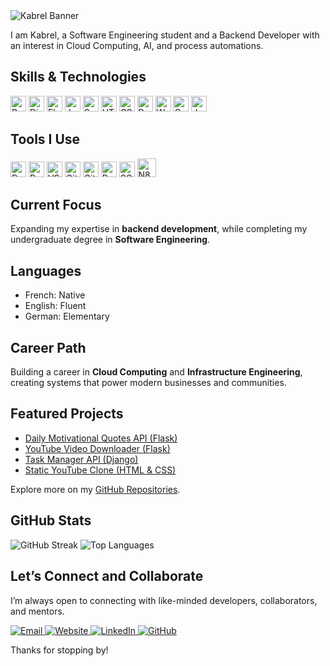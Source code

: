 <!-- Banner as plain image (unclickable) -->
<img src="https://img.shields.io/badge/Welcome%20to%20My%20GitHub-1e3c72?style=for-the-badge&logo=github&logoColor=white&labelColor=2a5298" alt="Kabrel Banner" />
  

I am Kabrel, a Software Engineering student and a Backend Developer with an interest in Cloud Computing, AI, and process automations.


## Skills & Technologies  

<p align="left">
  <!-- Backend -->
  <img src="https://cdn.jsdelivr.net/gh/devicons/devicon/icons/python/python-original.svg" alt="Python" width="25" height="25"/>
  <img src="https://cdn.jsdelivr.net/gh/devicons/devicon/icons/django/django-plain.svg" alt="Django" width="25" height="25"/>
  <img src="https://cdn.jsdelivr.net/gh/devicons/devicon/icons/flask/flask-original.svg" alt="Flask" width="25" height="25"/>
  <img src="https://cdn.jsdelivr.net/gh/devicons/devicon/icons/java/java-original.svg" alt="Java" width="25" height="25"/>
  <img src="https://cdn.jsdelivr.net/gh/devicons/devicon/icons/spring/spring-original.svg" alt="Spring Boot" width="25" height="25"/>
  
  <!-- Frontend -->
  <img src="https://cdn.jsdelivr.net/gh/devicons/devicon/icons/html5/html5-original.svg" alt="HTML5" width="25" height="25"/>
  <img src="https://cdn.jsdelivr.net/gh/devicons/devicon/icons/css3/css3-original.svg" alt="CSS3" width="25" height="25"/>
  <img src="https://cdn.jsdelivr.net/gh/devicons/devicon/icons/react/react-original.svg" alt="React" width="25" height="25"/>
  
  <!-- CMS -->
  <img src="https://cdn.jsdelivr.net/gh/devicons/devicon/icons/wordpress/wordpress-original.svg" alt="WordPress" width="25" height="25"/>
  
  <!-- Other -->
  <img src="https://cdn.jsdelivr.net/gh/devicons/devicon/icons/c/c-original.svg" alt="C" width="25" height="25"/>
  <img src="https://cdn.jsdelivr.net/gh/devicons/devicon/icons/javascript/javascript-original.svg" alt="JavaScript" width="25" height="25"/>
</p>  


## Tools I Use  
<p align="left">
  <img src="https://cdn.jsdelivr.net/gh/devicons/devicon/icons/docker/docker-original.svg" alt="Docker" width="25" height="25"/>  
  <img src="https://www.vectorlogo.zone/logos/getpostman/getpostman-icon.svg" alt="Postman" width="25" height="25"/>  
  <img src="https://cdn.jsdelivr.net/gh/devicons/devicon/icons/vscode/vscode-original.svg" alt="VS Code" width="25" height="25"/>  
  <img src="https://cdn.jsdelivr.net/gh/devicons/devicon/icons/git/git-original.svg" alt="Git" width="25" height="25"/>  
  <img src="https://cdn.jsdelivr.net/gh/devicons/devicon/icons/github/github-original.svg" alt="GitHub" width="25" height="25"/>  
  <img src="https://cdn.jsdelivr.net/gh/devicons/devicon/icons/postgresql/postgresql-original.svg" alt="PostgreSQL" width="25" height="25"/>  
  <img src="https://cdn.jsdelivr.net/gh/devicons/devicon/icons/sqlite/sqlite-original.svg" alt="SQLite" width="25" height="25"/>  
 <img src="https://images.seeklogo.com/logo-png/47/1/n8n-logo-png_seeklogo-470809.png" alt="N8N" width="30 height="30">
</p>


## Current Focus  
Expanding my expertise in **backend development**, while completing my undergraduate degree in **Software Engineering**.  


## Languages  
- French: Native
- English: Fluent
- German: Elementary   


## Career Path
Building a career in **Cloud Computing** and **Infrastructure Engineering**, creating systems that power modern businesses and communities.  


## Featured Projects
- [Daily Motivational Quotes API (Flask)](https://github.com/wabo-kabrel/daily-motivational-quotes-api)
- [YouTube Video Downloader (Flask)](https://github.com/wabo-kabrel/youtube-video-downloader)
- [Task Manager API (Django)](https://github.com/wabo-kabrel/task-manager-api)
- [Static YouTube Clone (HTML & CSS)](https://github.com/wabo-kabrel/YouTube-Clone)

Explore more on my [GitHub Repositories](https://github.com/wabo-kabrel?tab=repositories).  


## GitHub Stats  

<img src="https://github-readme-streak-stats.herokuapp.com/?user=wabo-kabrel&theme=tokyonight" alt="GitHub Streak" />  
<img src="https://github-readme-stats.vercel.app/api/top-langs/?username=wabo-kabrel&layout=compact&theme=tokyonight" alt="Top Languages" />


## Let’s Connect and Collaborate  

I’m always open to connecting with like-minded developers, collaborators, and mentors.

<p align="left">
  <a href="mailto:wabokabrel@gmail.com" target="_blank">
    <img src="https://img.shields.io/badge/Email-D14836?style=for-the-badge&logo=gmail&logoColor=white" alt="Email"/>
  </a>
  <a href="https://wabo-kabrel.com" target="_blank">
    <img src="https://img.shields.io/badge/Website-0A66C2?style=for-the-badge&logo=internet-explorer&logoColor=white" alt="Website"/>
  </a>
  <a href="https://linkedin.com/in/wabo-kabrel" target="_blank">
    <img src="https://img.shields.io/badge/LinkedIn-0A66C2?style=for-the-badge&logo=linkedin&logoColor=white" alt="LinkedIn"/>
  </a>
  <a href="https://github.com/wabo-kabrel" target="_blank">
    <img src="https://img.shields.io/badge/GitHub-181717?style=for-the-badge&logo=github&logoColor=white" alt="GitHub"/>
  </a>
</p>

Thanks for stopping by!
